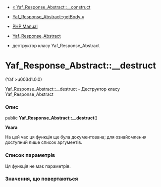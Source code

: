 - [«
Yaf_Response_Abstract::\_\_construct](yaf-response-abstract.construct.md)
- [Yaf_Response_Abstract::getBody
»](yaf-response-abstract.getbody.md)

- [PHP Manual](index.md)
- [Yaf_Response_Abstract](class.yaf-response-abstract.md)
- деструктор класу Yaf_Response_Abstract

# Yaf_Response_Abstract::\_\_destruct

(Yaf \>u003d1.0.0)

Yaf_Response_Abstract::\_\_destruct - Деструктор класу
Yaf_Response_Abstract

### Опис

public **Yaf_Response_Abstract::\_\_destruct**()

**Увага**

На цей час ця функція ще була документована; для
ознайомлення доступний лише список аргументів.

### Список параметрів

Ця функція не має параметрів.

### Значення, що повертаються
